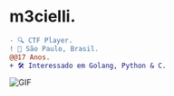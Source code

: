 
#                                                                    m3cielli.



```diff
- 🔍 CTF Player.
! 📍 São Paulo, Brasil.
@@17 Anos.
+ 🛠️ Interessado em Golang, Python & C.
```

<img align="center" alt="GIF" src="https://cdn.discordapp.com/attachments/790761120691781632/811983770089029663/ezgif.com-gif-maker_3.jpg"/>











 
